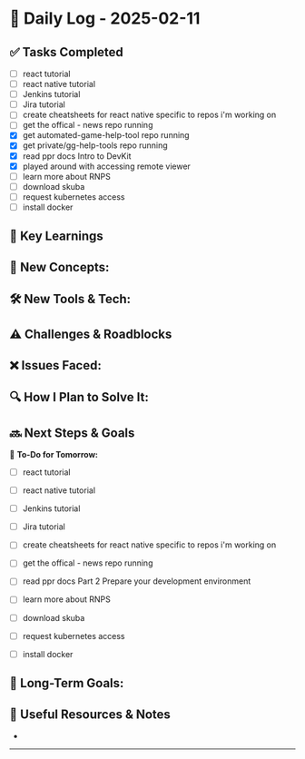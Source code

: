 
# 📝 Daily Log - 2025-02-11

## ✅ Tasks Completed
- [ ]  react tutorial
- [ ]  react native tutorial
- [ ]  Jenkins tutorial
- [ ]  Jira tutorial
- [ ]  create cheatsheets for react native specific to repos i'm working on
- [ ]  get the offical - news repo running
- [x]  get automated-game-help-tool repo running
- [x]  get private/gg-help-tools repo running
- [x]  read ppr docs Intro to DevKit 
- [x]  played around with accessing remote viewer
- [ ]  learn more about RNPS
- [ ]  download skuba
- [ ]  request kubernetes access
- [ ]  install docker

## 📖 Key Learnings
📌 **New Concepts:**
-

🛠 **New Tools & Tech:**
-

## ⚠️ Challenges & Roadblocks
❌ **Issues Faced:**
-

🔍 **How I Plan to Solve It:**
-

## 🔜 Next Steps & Goals
🎯 **To-Do for Tomorrow:**
- [ ]  react tutorial
- [ ]  react native tutorial
- [ ]  Jenkins tutorial
- [ ]  Jira tutorial
- [ ]  create cheatsheets for react native specific to repos i'm working on
- [ ]  get the offical - news repo running
- [ ]  read ppr docs Part 2 Prepare your development environment
- [ ]  learn more about RNPS
- [ ]  download skuba
- [ ]  request kubernetes access
- [ ]  install docker
 

📅 **Long-Term Goals:**
-

## 🔗 Useful Resources & Notes
-

---
